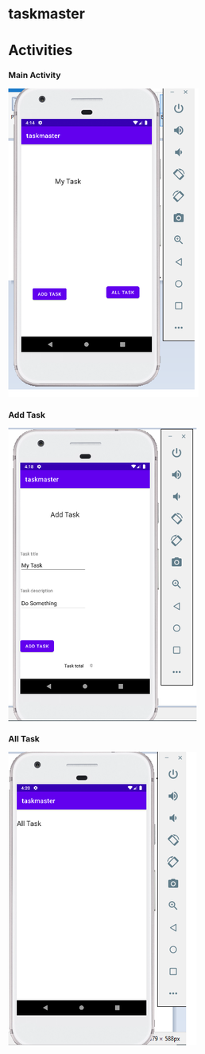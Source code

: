 # taskmaster
# Activities 
### Main Activity
![Main](app\screenshots\mainTask.png)
### Add Task
![Addtask](app\screenshots\AddTask.png)
### All Task
![alltask](app\screenshots\AllTask.png)


